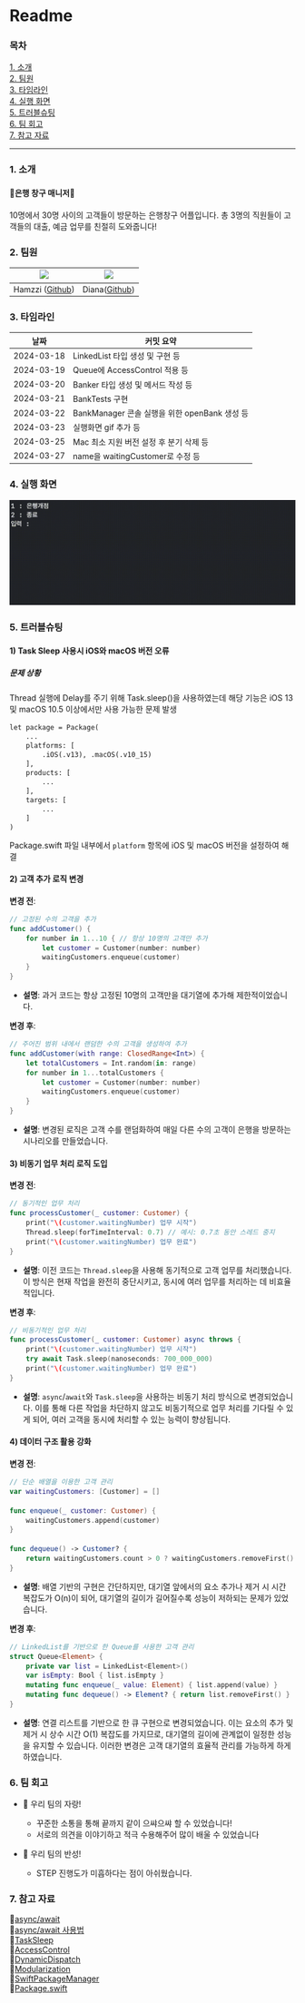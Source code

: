 # Readme
### 목차
[1. 소개](#1-소개)  
[2. 팀원](#2-팀원)  
[3. 타임라인](#3-타임라인)  
[4. 실행 화면](#4-실행-화면)  
[5. 트러블슈팅](#5-트러블슈팅)  
[6. 팀 회고](#6-팀-회고)  
[7. 참고 자료](#7-참고-자료)  

---
### 1. 소개
#### **🏦은행 창구 매니저🏦**
10명에서 30명 사이의 고객들이 방문하는 은행창구 어플입니다.
총 3명의 직원들이 고객들의 대출, 예금 업무를 친절히 도와줍니다!

### 2. 팀원
| <img src="https://avatars.githubusercontent.com/u/65929788?v=4" width="200"> |<img src = "https://avatars.githubusercontent.com/u/57698939?v=4" width="200">|
| :---: | :---: |
| Hamzzi ([Github](https://github.com/kkomgi)) | Diana([Github](https://github.com/Diana-yjh)) |

### 3. 타임라인
| 날짜         | 커밋 요약                                               |
|------------|-------------------------------------------------------|
| 2024-03-18 | LinkedList 타입 생성 및 구현 등                                   |
| 2024-03-19 | Queue에 AccessControl 적용 등                                   |
| 2024-03-20 | Banker 타입 생성 및 메서드 작성 등                                |
| 2024-03-21 | BankTests 구현                                           |
| 2024-03-22 | BankManager 콘솔 실행을 위한 openBank 생성 등                     |
| 2024-03-23 | 실행화면 gif 추가 등                                         |
| 2024-03-25 | Mac 최소 지원 버전 설정 후 분기 삭제 등                            |
| 2024-03-27 | name을 waitingCustomer로 수정 등                              |


### 4. 실행 화면
<img src= "https://github.com/Diana-yjh/ios-bank-manager/blob/step2/BankManager_Step2.gif?raw=true">

### 5. 트러블슈팅
#### 1) Task Sleep 사용시 iOS와 macOS 버전 오류
##### 문제 상황
Thread 실행에 Delay를 주기 위해 Task.sleep()을 사용하였는데 해당 기능은 iOS 13 및 macOS 10.5 이상에서만 사용 가능한 문제 발생
```
let package = Package(
    ...
    platforms: [
        .iOS(.v13), .macOS(.v10_15)
    ],
    products: [
        ...
    ],
    targets: [
        ...
    ]
)
```
Package.swift 파일 내부에서 `platform` 항목에 iOS 및 macOS 버전을 설정하여 해결

#### 2) 고객 추가 로직 변경

**변경 전**:
```swift
// 고정된 수의 고객을 추가
func addCustomer() {
    for number in 1...10 { // 항상 10명의 고객만 추가
        let customer = Customer(number: number)
        waitingCustomers.enqueue(customer)
    }
}
```
- **설명**: 과거 코드는 항상 고정된 10명의 고객만을 대기열에 추가해 제한적이었습니다.

**변경 후**:
```swift
// 주어진 범위 내에서 랜덤한 수의 고객을 생성하여 추가
func addCustomer(with range: ClosedRange<Int>) {
    let totalCustomers = Int.random(in: range)
    for number in 1...totalCustomers {
        let customer = Customer(number: number)
        waitingCustomers.enqueue(customer)
    }
}
```
- **설명**: 변경된 로직은 고객 수를 랜덤화하여 매일 다른 수의 고객이 은행을 방문하는 시나리오를 만들었습니다.

#### 3) 비동기 업무 처리 로직 도입

**변경 전**:
```swift
// 동기적인 업무 처리
func processCustomer(_ customer: Customer) {
    print("\(customer.waitingNumber) 업무 시작")
    Thread.sleep(forTimeInterval: 0.7) // 예시: 0.7초 동안 스레드 중지
    print("\(customer.waitingNumber) 업무 완료")
}
```
- **설명**: 이전 코드는 `Thread.sleep`을 사용해 동기적으로 고객 업무를 처리했습니다. 이 방식은 현재 작업을 완전히 중단시키고, 동시에 여러 업무를 처리하는 데 비효율적입니다.

**변경 후**:
```swift
// 비동기적인 업무 처리
func processCustomer(_ customer: Customer) async throws {
    print("\(customer.waitingNumber) 업무 시작")
    try await Task.sleep(nanoseconds: 700_000_000)
    print("\(customer.waitingNumber) 업무 완료")
}
```
- **설명**: `async`/`await`와 `Task.sleep`을 사용하는 비동기 처리 방식으로 변경되었습니다. 이를 통해 다른 작업을 차단하지 않고도 비동기적으로 업무 처리를 기다릴 수 있게 되어, 여러 고객을 동시에 처리할 수 있는 능력이 향상됩니다.

#### 4) 데이터 구조 활용 강화

**변경 전**:
```swift
// 단순 배열을 이용한 고객 관리
var waitingCustomers: [Customer] = []

func enqueue(_ customer: Customer) {
    waitingCustomers.append(customer)
}

func dequeue() -> Customer? {
    return waitingCustomers.count > 0 ? waitingCustomers.removeFirst() : nil
}
```
- **설명**: 배열 기반의 구현은 간단하지만, 대기열 앞에서의 요소 추가나 제거 시 시간 복잡도가 O(n)이 되어, 대기열의 길이가 길어질수록 성능이 저하되는 문제가 있었습니다.

**변경 후**:
```swift
// LinkedList를 기반으로 한 Queue를 사용한 고객 관리
struct Queue<Element> {
    private var list = LinkedList<Element>()
    var isEmpty: Bool { list.isEmpty }
    mutating func enqueue(_ value: Element) { list.append(value) }
    mutating func dequeue() -> Element? { return list.removeFirst() }
}
```
- **설명**: 연결 리스트를 기반으로 한 큐 구현으로 변경되었습니다. 이는 요소의 추가 및 제거 시 상수 시간 O(1) 복잡도를 가지므로, 대기열의 길이에 관계없이 일정한 성능을 유지할 수 있습니다. 이러한 변경은 고객 대기열의 효율적 관리를 가능하게 하게 하였습니다.

### 6. 팀 회고
- 🎯 우리 팀의 자랑!
   - 꾸준한 소통을 통해 끝까지 같이 으쌰으쌰 할 수 있었습니다!
   - 서로의 의견을 이야기하고 적극 수용해주어 많이 배울 수 있었습니다

- 📝 우리 팀의 반성!
    - STEP 진행도가 미흡하다는 점이 아쉬웠습니다.

### 7. 참고 자료
📍[async/await](<https://developer.apple.com/videos/play/wwdc2021/10132/>)  
📍[async/await 사용법](<https://ios-development.tistory.com/958>)  
📍[TaskSleep](<https://www.hackingwithswift.com/quick-start/concurrency/how-to-make-a-task-sleep>)  
📍[AccessControl](<https://docs.swift.org/swift-book/documentation/the-swift-programming-language/accesscontrol/>)  
📍[DynamicDispatch](<https://babbab2.tistory.com/143>)  
📍[Modularization](<https://www.youtube.com/watch?v=BjK42O8Lt48>)  
📍[SwiftPackageManager](<https://tech.kakao.com/2022/06/02/swift-package-manager/>)  
📍[Package.swift](<https://velog.io/@sean_kk/Package-%EB%9D%BC%EC%9D%B4%EB%B8%8C%EB%9F%AC%EB%A6%AC-%EC%83%9D%EC%84%B1-%EB%B0%8F-%EB%B0%B0%ED%8F%AC>)  
